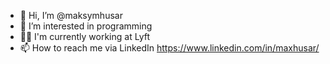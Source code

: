 <!-- ![maksymhusar github stats](https://github-readme-stats.vercel.app/api?username=maksymhusar&show_icons=true&theme=merko) -->

<!-- [![Top Langs](https://github-readme-stats.vercel.app/api/top-langs/?username=maksymhusar&layout=compact&theme=merko)](https://github.com/maksymhusar/github-readme-stats) -->

<!---
maksymhusar/maksymhusar is a ✨ special ✨ repository because its `README.md` (this file) appears on your GitHub profile.
You can click the Preview link to take a look at your changes.
--->

- 👋 Hi, I’m @maksymhusar
- 👀 I’m interested in programming
- 👨‍💻 I'm currently working at Lyft
- 📫 How to reach me via LinkedIn https://www.linkedin.com/in/maxhusar/

